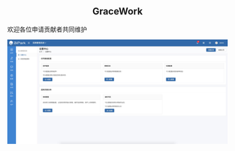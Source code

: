 <h2 style='text-align: center;'>GraceWork</h2>
<p>欢迎各位申请贡献者共同维护</p>
<img src='https://github.com/jinxiangqiang/Grace/blob/master/src/assets/ys.png' style='max-width: 100%'/>
